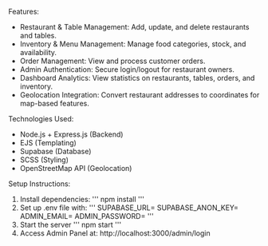 Features:
* Restaurant & Table Management: Add, update, and delete restaurants and tables.
* Inventory & Menu Management: Manage food categories, stock, and availability.
* Order Management: View and process customer orders.
* Admin Authentication: Secure login/logout for restaurant owners.
* Dashboard Analytics: View statistics on restaurants, tables, orders, and inventory.
* Geolocation Integration: Convert restaurant addresses to coordinates for map-based features.

Technologies Used:
* Node.js + Express.js (Backend)
* EJS (Templating)
* Supabase (Database)
* SCSS (Styling)
* OpenStreetMap API (Geolocation)

Setup Instructions:
1. Install dependencies:
  ''' npm install '''
2. Set up .env file with:
   '''
   SUPABASE_URL=
   SUPABASE_ANON_KEY=
   ADMIN_EMAIL=
   ADMIN_PASSWORD=
   '''
3. Start the server
   ''' npm start '''
4. Access Admin Panel at: http://localhost:3000/admin/login
